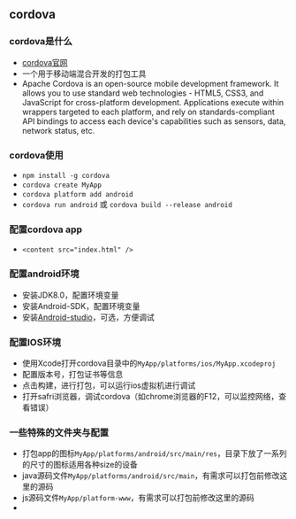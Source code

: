 ## cordova

### cordova是什么
- [cordova官网](https://cordova.apache.org/)
- 一个用于移动端混合开发的打包工具
- Apache Cordova is an open-source mobile development framework. It allows you to use standard web technologies - HTML5, CSS3, and JavaScript for cross-platform development. Applications execute within wrappers targeted to each platform, and rely on standards-compliant API bindings to access each device's capabilities such as sensors, data, network status, etc.

### cordova使用
- `npm install -g cordova`
- `cordova create MyApp`
- `cordova platform add android`
- `cordova run android` 或 `cordova build --release android`

### 配置cordova app
- `<content src="index.html" />`

### 配置android环境
- 安装JDK8.0，配置环境变量
- 安装Android-SDK，配置环境变量
- 安装[Android-studio](https://developer.android.google.cn/studio/)，可选，方便调试

### 配置IOS环境
- 使用Xcode打开cordova目录中的`MyApp/platforms/ios/MyApp.xcodeproj`
- 配置版本号，打包证书等信息
- 点击构建，进行打包，可以运行ios虚拟机进行调试
- 打开safri浏览器，调试cordova（如chrome浏览器的F12，可以监控网络，查看错误）

### 一些特殊的文件夹与配置
- 打包app的图标`MyApp/platforms/android/src/main/res`，目录下放了一系列的尺寸的图标适用各种size的设备
- java源码文件`MyApp/platforms/android/src/main`，有需求可以打包前修改这里的源码
- js源码文件`MyApp/platform-www`，有需求可以打包前修改这里的源码
- 